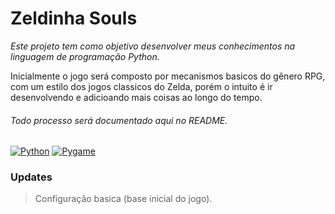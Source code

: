 # Zeldinha Souls

_Este projeto tem como objetivo desenvolver meus conhecimentos na linguagem de programação Python._ 

Inicialmente o jogo será composto por mecanismos basicos do gênero RPG, com um estilo dos jogos classicos do Zelda, porém o intuito é ir desenvolvendo e adicioando mais coisas ao longo do tempo.
###### Todo processo será documentado aqui no README.

[![Python](https://img.shields.io/badge/Python-v3.10-blue)](https://www.python.org/downloads/)
[![Pygame](https://img.shields.io/badge/Pygame-v2.1.2-red)](https://www.pygame.org/download.shtml)
### Updates

> Configuração basica (base inicial do jogo).